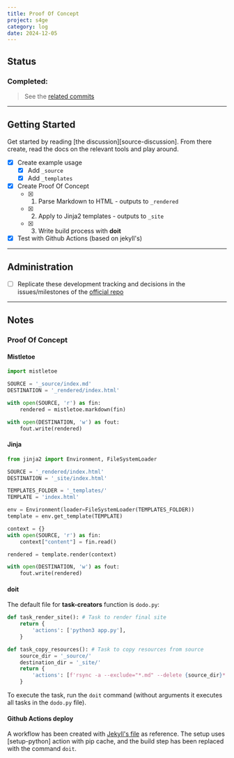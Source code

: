 ```yaml
---
title: Proof Of Concept
project: s4ge
category: log
date: 2024-12-05
---
```

[s4ge]: https://github.com/mrmurilo75/s4ge-static-site-generator
[related-commits]: https://github.com/mrmurilo75/s4ge-static-site-generator/commits/main/?since=2024-12-04&until=2024-12-05
[gh-actions-jekyll-run]: https://github.com/mrmurilo75/mrmurilo75.github.io/actions/runs/12022286759/workflow


## Status

### Completed:

> See the [related commits][related-commits]

---

## Getting Started

Get started by reading [the discussion][source-discussion]. From there create, read the docs on the relevant tools and play around.

- [X] Create example usage
    - [X] Add `_source`
    - [X] Add `_templates`
- [X] Create Proof Of Concept
    - [X] 1. Parse Markdown to HTML - outputs to `_rendered`
    - [X] 2. Apply to Jinja2 templates - outputs to `_site`
    - [X] 3. Write build process with **doit**
- [X] Test with Github Actions (based on jekyll's)

---

## Administration

- [ ] Replicate these development tracking and decisions in the issues/milestones of the [official repo][s4ge]

---

## Notes

### Proof Of Concept

#### Mistletoe

```python
import mistletoe

SOURCE = '_source/index.md'
DESTINATION = '_rendered/index.html'

with open(SOURCE, 'r') as fin:
    rendered = mistletoe.markdown(fin)

with open(DESTINATION, 'w') as fout:
    fout.write(rendered)
```

#### Jinja

```python
from jinja2 import Environment, FileSystemLoader

SOURCE = '_rendered/index.html'
DESTINATION = '_site/index.html'

TEMPLATES_FOLDER = '_templates/'
TEMPLATE = 'index.html'

env = Environment(loader=FileSystemLoader(TEMPLATES_FOLDER))
template = env.get_template(TEMPLATE)

context = {}
with open(SOURCE, 'r') as fin:
    context["content"] = fin.read()

rendered = template.render(context)

with open(DESTINATION, 'w') as fout:
    fout.write(rendered)
```

#### doit

The default file for **task-creators** function is `dodo.py`:

```python
def task_render_site(): # Task to render final site
    return {
        'actions': ['python3 app.py'],
    }

def task_copy_resources(): # Task to copy resources from source
    source_dir = '_source/'
    destination_dir = '_site/'
    return {
        'actions': [f'rsync -a --exclude="*.md" --delete {source_dir}* {destination_dir}'],
    }
```

To execute the task, run the `doit` command (without arguments it executes all tasks in the `dodo.py` file).

#### Github Actions deploy

A workflow has been created with [Jekyll's file][gh-actions-jekyll-run] as reference. The setup uses [setup-python] action with pip cache, and the build step has been replaced with the command `doit`.
